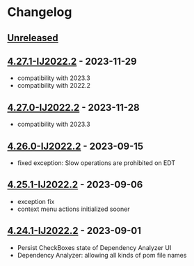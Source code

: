 # Changelog

## [Unreleased]

## [4.27.1-IJ2022.2] - 2023-11-29

- compatibility with 2023.3
- compatibility with 2022.2

## [4.27.0-IJ2022.2] - 2023-11-28
- compatibility with 2023.3

## [4.26.0-IJ2022.2] - 2023-09-15
- fixed exception: Slow operations are prohibited on EDT

## [4.25.1-IJ2022.2] - 2023-09-06
- exception fix
- context menu actions initialized sooner

## [4.24.1-IJ2022.2] - 2023-09-01
- Persist CheckBoxes state of Dependency Analyzer UI
- Dependency Analyzer: allowing all kinds of pom file names

[Unreleased]: https://github.com/krasa/MavenHelper/compare/v4.27.1-IJ2022.2...HEAD

[4.27.1-IJ2022.2]: https://github.com/krasa/MavenHelper/compare/v4.27.0-IJ2022.2...v4.27.1-IJ2022.2
[4.27.0-IJ2022.2]: https://github.com/krasa/MavenHelper/compare/v4.26.0-IJ2022.2...v4.27.0-IJ2022.2
[4.26.0-IJ2022.2]: https://github.com/krasa/MavenHelper/compare/v4.25.1-IJ2022.2...v4.26.0-IJ2022.2
[4.25.1-IJ2022.2]: https://github.com/krasa/MavenHelper/compare/v4.24.1-IJ2022.2...v4.25.1-IJ2022.2
[4.24.1-IJ2022.2]: https://github.com/krasa/MavenHelper/commits/v4.24.1-IJ2022.2

